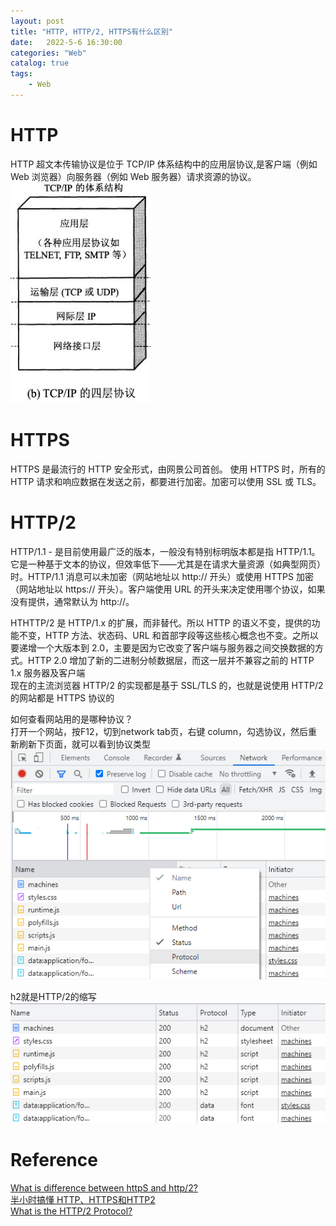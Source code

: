 ```yaml
---                
layout: post            
title: "HTTP, HTTP/2, HTTPS有什么区别"                
date:   2022-5-6 16:30:00                 
categories: "Web"                
catalog: true                
tags:                 
    - Web                
---      
```


# HTTP
HTTP 超文本传输协议是位于 TCP/IP 体系结构中的应用层协议,是客户端（例如 Web 浏览器）向服务器（例如 Web 服务器）请求资源的协议。
![img](https://github.com/kerwenzhang/kerwenzhang.github.io/blob/master/_posts/image/http.png?raw=true)
# HTTPS
HTTPS 是最流行的 HTTP 安全形式，由网景公司首创。 使用 HTTPS 时，所有的 HTTP 请求和响应数据在发送之前，都要进行加密。加密可以使用 SSL 或 TLS。

# HTTP/2
HTTP/1.1 - 是目前使用最广泛的版本，一般没有特别标明版本都是指 HTTP/1.1。它是一种基于文本的协议，但效率低下——尤其是在请求大量资源（如典型网页）时。HTTP/1.1 消息可以未加密（网站地址以 http:// 开头）或使用 HTTPS 加密（网站地址以 https:// 开头）。客户端使用 URL 的开头来决定使用哪个协议，如果没有提供，通常默认为 http://。

HTHTTP/2 是 HTTP/1.x 的扩展，而非替代。所以 HTTP 的语义不变，提供的功能不变，HTTP 方法、状态码、URL 和首部字段等这些核心概念也不变。之所以要递增一个大版本到 2.0，主要是因为它改变了客户端与服务器之间交换数据的方式。HTTP 2.0 增加了新的二进制分帧数据层，而这一层并不兼容之前的 HTTP 1.x 服务器及客户端   
现在的主流浏览器 HTTP/2 的实现都是基于 SSL/TLS 的，也就是说使用 HTTP/2 的网站都是 HTTPS 协议的   

如何查看网站用的是哪种协议？  
打开一个网站，按F12，切到network tab页，右键 column，勾选协议，然后重新刷新下页面，就可以看到协议类型
![img](https://github.com/kerwenzhang/kerwenzhang.github.io/blob/master/_posts/image/http2.png?raw=true)

h2就是HTTP/2的缩写
![img](https://github.com/kerwenzhang/kerwenzhang.github.io/blob/master/_posts/image/http3.png?raw=true)
# Reference
[What is difference between httpS and http/2?](https://stackoverflow.com/a/53489924)  
[半小时搞懂 HTTP、HTTPS和HTTP2](https://baijiahao.baidu.com/s?id=1692468167881358158&wfr=spider&for=pc)  
[What is the HTTP/2 Protocol?](https://www.upwork.com/resources/what-is-http2#:~:text=HTTP%2F2%20enables%20full%20request,new%20connection%20for%20each%20request.)
